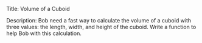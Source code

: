 Title: Volume of a Cuboid

Description: Bob need a fast way to calculate the volume of a cuboid with three values: the length, width, and height of the cuboid. Write a function to help Bob with this calculation.
